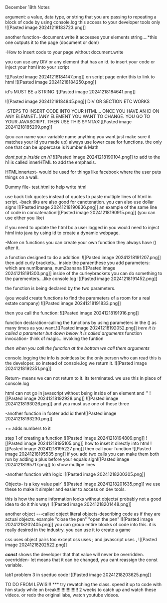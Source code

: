 December 18th Notes

argument:
a value, data type, or string that you are passing to
repeating a block of code by using console.log
this access to your developer tools only
![[Pasted image 20241218183723.png]]

another function-
document.write
it accesses your elements string....*this one outputs it to the page (document or dom)


-How to insert code to your page without document.write

you can use any DIV or any element that has an id. 
to insert your code or inject your html into your script

 ![[Pasted image 20241218184147.png]]
 on script page enter this to link to html
 ![[Pasted image 20241218184250.png]]

id's MUST BE a STRING
![[Pasted image 20241218184641.png]]

![[Pasted image 20241218184845.png]]
DIV OR SECTION ETC WORKS

-STEPS TO INSERT CODE INTO YOUR HTML...
ONCE YOU HAVE AN ID ON ANY ELEMNET..(ANY ELEMENT YOU WANT TO CHANGE. YOU GO TO YOUR JAVASCRIPT. THEN USE THIS SYNTAX![[Pasted image 20241218185209.png]]

(you can name your variable name anything you want just make sure it matches your id you made up)
always use lower case for functions. the only one that can be uppercase is Number & Math

*dont put p inside an h1*
![[Pasted image 20241218190104.png]]
to add to the h1 is called innerHTML
to add the emphasis.

HTMLinnertext-
would be used for things like facebook where the user puts things on a wall. 

Dummy file-
test.html to help write html


use back tick quotes instead of quotes to paste multiple lines of html in script. 
-back tiks are also good for canctenation. you can also use dollar signs
![[Pasted image 20241218190836.png]]
 an example of the same line of code in concatenation![[Pasted image 20241218190915.png]]
(you can use either you like)


if you need to update the html bc a user logged in you would need to inject html into java by using id to create a dynamic webpage.



-More on functions
you can create your own function 
they always have () after it. 

a function designed to do a addition:
![[Pasted image 20241218191207.png]]
then add curly brackets...
inside the paraenthese you add parameters: which are num1banana, num2banana
![[Pasted image 20241218191300.png]]
inside of the curleybrackets you can do something to the parementers....like console.log
![[Pasted image 20241218191452.png]]

the function is being declared by the two parameters.

(you would create functions to find the parameters of a room for a real estate company)
![[Pasted image 20241218191833.png]]

then you call the function:
![[Pasted image 20241218191916.png]]

function declaration-calling the functions by using parameters in the () as many times as you want.![[Pasted image 20241218192052.png]]
*here it is called a parameter but down below it is called arguments*
function invocation- think of magic...invoking the funtion

*then when you call the function at the bottom we call them arguments*

console.logging the info is pointless bc the only person who can read this is the developer. so instead of console.log we return it. ![[Pasted image 20241218192351.png]]

Return- means we can not return to it.  its terminated. 
we use this in place of console.log





html can not go in javascript without being inside of an element and '' 
![[Pasted image 20241218192928.png]]
![[Pasted image 20241218193026.png]]
and you must use one of these three


-another function
in footer
add id
then![[Pasted image 20241218193230.png]]

+= adds numbers to it





step 1 of creating a function
![[Pasted image 20241218194809.png]]
![[Pasted image 20241218195105.png]]
how to inset it directly into html
![[Pasted image 20241218195227.png]]
then call your function
![[Pasted image 20241218195535.png]]
 if you add two calls
  you can make them both run by adding
  a plus before your equals sign![[Pasted image 20241218195717.png]]
to show mutlipe lines







-another function with logic
![[Pasted image 20241218200305.png]]





Objects-
is a key value pair`
![[Pasted image 20241218201635.png]]
we use these to make it simpler and easier to access on dev tools.

this is how the same information looks without objects( probably not a good idea to do it this way)
![[Pasted image 20241218201448.png]]

another object ---called object literal
objects-describing code as if they are actual objects. 
example "close the pen" "open the pen"
![[Pasted image 20241218202405.png]]
 you can group entire blocks of code into this. it is really desired in the industry. you can use it to create a game
 
 
 css uses object pairs too except css uses ; and javascript uses ,
![[Pasted image 20241218202522.png]]



***const*** shows the developer that that value will never be overridden.
overridden-
let means that it can be changed, you cant reassign the const variable.



lab1 problem 3 in speduo code
![[Pasted image 20241218203625.png]]

TO DO FROM LEWIS!!!
*** try rewatching the class. speed it up to code with him
study while on break!!!!!!!!!!!!!!!!! 2 weeks to catch up and watch these videos. or redo the original labs, watch youtube videos. 


